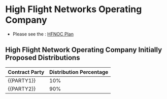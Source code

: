 # High Flight Networks Operating Company

- Please see the : [HFNOC Plan](https://plan.hfnoc.net)

## High Flight Network Operating Company Initially Proposed Distributions

| Contract Party | Distribution Percentage |
| -------------- | ----------------------- |
| {{PARTY1}}     | 10%                     |
| {{PARTY2}}     | 90%                     |

